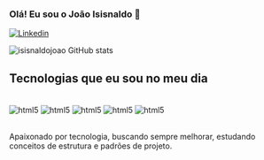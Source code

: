 ### Olá! Eu sou o João Isisnaldo 👋

[![Linkedin](https://img.shields.io/badge/LinkedIn-0077B5?style=for-the-badge&logo=linkedin&logoColor=white)](https://www.linkedin.com/in/jo%C3%A3o-isisnaldo-03262b25a/)

![isisnaldojoao GitHub stats](https://github-readme-stats.vercel.app/api?username=isisnaldojoao&show_icons=true&theme=dark)

## Tecnologias que eu sou no meu dia

<div style="display: inline_block"><br/>
  <img align="center" alt="html5" src="https://img.shields.io/badge/HTML5-E34F26?style=for-the-badge&logo=html5&logoColor=white"/>

  <img align="center" alt="html5" src="https://img.shields.io/badge/CSS3-1572B6?style=for-the-badge&logo=css3&logoColor=white"/>

  <img align="center" alt="html5" src="https://img.shields.io/badge/JavaScript-323330?style=for-the-badge&logo=javascript&logoColor=F7DF1E"/>

  <img align="center" alt="html5" src="https://img.shields.io/badge/TypeScript-007ACC?style=for-the-badge&logo=typescript&logoColor=white"/>

  <img align="center" alt="html5" src="https://img.shields.io/badge/React-20232A?style=for-the-badge&logo=react&logoColor=61DAFB"/>
  
</div><br/>

Apaixonado por tecnologia, buscando sempre melhorar, estudando conceitos de estrutura e padrões de projeto.
